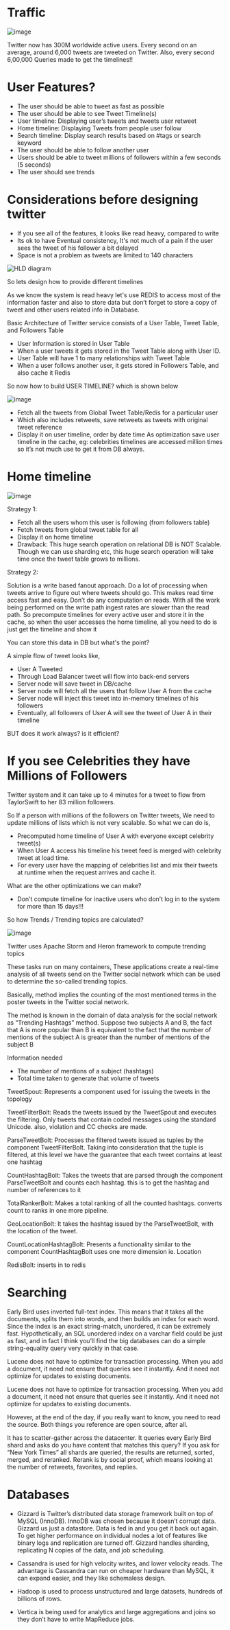 # Traffic

![image](https://user-images.githubusercontent.com/25152105/196046246-d0a53388-4d18-49c0-9207-557539c8e0e2.png)

Twitter now has 300M worldwide active users. Every second on an average, around 6,000 tweets are tweeted on Twitter. Also, every second 6,00,000 Queries made to get the timelines!!

# User Features?
- The user should be able to tweet as fast as possible
- The user should be able to see Tweet Timeline(s)
- User timeline: Displaying user’s tweets and tweets user retweet
- Home timeline: Displaying Tweets from people user follow
- Search timeline: Display search results based on #tags or search keyword
- The user should be able to follow another user
- Users should be able to tweet millions of followers within a few seconds (5 seconds)
- The user should see trends

# Considerations before designing twitter
- If you see all of the features, it looks like read heavy, compared to write
- Its ok to have Eventual consistency, It's not much of a pain if the user sees the tweet of his follower a bit delayed
- Space is not a problem as tweets are limited to 140 characters

 ![HLD diagram](https://user-images.githubusercontent.com/25152105/196048839-576e3614-5a20-4c74-968a-f909f461e0a8.jpg)
 
 So lets design how to provide different timelines

As we know the system is read heavy let's use REDIS to access most of the information faster and also to store data but don’t forget to store a copy of tweet and other users related info in Database.

Basic Architecture of Twitter service consists of a User Table, Tweet Table, and Followers Table

- User Information is stored in User Table
- When a user tweets it gets stored in the Tweet Table along with User ID.
- User Table will have 1 to many relationships with Tweet Table
- When a user follows another user, it gets stored in Followers Table, and also cache it Redis

So now how to build USER TIMELINE? which is shown below

![image](https://user-images.githubusercontent.com/25152105/196048988-82d88f18-b1b7-46ba-86a6-6608ec4cfe5e.png)

- Fetch all the tweets from Global Tweet Table/Redis for a particular user
- Which also includes retweets, save retweets as tweets with original tweet reference
- Display it on user timeline, order by date time
As optimization save user timeline in the cache, eg: celebrities timelines are accessed million times so it’s not much use to get it from DB always.

# Home timeline

![image](https://user-images.githubusercontent.com/25152105/196049054-c470614b-52fa-4674-a868-62d0b3732ab2.png)

Strategy 1:

- Fetch all the users whom this user is following (from followers table)
- Fetch tweets from global tweet table for all
- Display it on home timeline
- Drawback: This huge search operation on relational DB is NOT Scalable. Though we can use sharding etc, this huge search operation will take time once the tweet table grows to millions.

Strategy 2: 

Solution is a write based fanout approach. Do a lot of processing when tweets arrive to figure out where tweets should go. This makes read time access fast and easy. Don’t do any computation on reads. With all the work being performed on the write path ingest rates are slower than the read path. So precompute timelines for every active user and store it in the cache, so when the user accesses the home timeline, all you need to do is just get the timeline and show it

You can store this data in DB but what's the point?

A simple flow of tweet looks like,

- User A Tweeted
- Through Load Balancer tweet will flow into back-end servers
- Server node will save tweet in DB/cache
- Server node will fetch all the users that follow User A from the cache
- Server node will inject this tweet into in-memory timelines of his followers
- Eventually, all followers of User A will see the tweet of User A in their timeline

BUT does it work always? is it efficient?

# If you see Celebrities they have Millions of Followers

Twitter system and it can take up to 4 minutes for a tweet to flow from TaylorSwift to her 83 million followers.

So If a person with millions of the followers on Twitter tweets, We need to update millions of lists which is not very scalable. So what we can do is,

- Precomputed home timeline of User A with everyone except celebrity tweet(s)
- When User A access his timeline his tweet feed is merged with celebrity tweet at load time.
- For every user have the mapping of celebrities list and mix their tweets at runtime when the request arrives and cache it.

What are the other optimizations we can make?

- Don’t compute timeline for inactive users who don’t log in to the system for more than 15 days!!!

So how Trends / Trending topics are calculated?

![image](https://user-images.githubusercontent.com/25152105/196049320-df5f0137-1326-48bc-8a0b-27ebc376d4dd.png)

Twitter uses Apache Storm and Heron framework to compute trending topics

These tasks run on many containers, These applications create a real-time analysis of all tweets send on the Twitter social network which can be used to determine the so-called trending topics.

Basically, method implies the counting of the most mentioned terms in the poster tweets in the Twitter social network.

The method is known in the domain of data analysis for the social network as “Trending Hashtags” method. Suppose two subjects A and B, the fact that A is more popular than B is equivalent to the fact that the number of mentions of the subject A is greater than the number of mentions of the subject B

Information needed

- The number of mentions of a subject (hashtags)
- Total time taken to generate that volume of tweets

TweetSpout: Represents a component used for issuing the tweets in the topology

TweetFilterBolt: Reads the tweets issued by the TweetSpout and executes the filtering. Only tweets that contain coded messages using the standard Unicode. also, violation and CC checks are made.

ParseTweetBolt: Processes the filtered tweets issued as tuples by the component TweetFilterBolt. Taking into consideration that the tuple is filtered, at this level we have the guarantee that each tweet contains at least one hashtag

CountHashtagBolt: Takes the tweets that are parsed through the component ParseTweetBolt and counts each hashtag. this is to get the hashtag and number of references to it

TotalRankerBolt: Makes a total ranking of all the counted hashtags. converts count to ranks in one more pipeline.

GeoLocationBolt: It takes the hashtag issued by the ParseTweetBolt, with the location of the tweet.

CountLocationHashtagBolt: Presents a functionality similar to the component CountHashtagBolt uses one more dimension ie. Location

RedisBolt: inserts in to redis

# Searching

Early Bird uses inverted full-text index. This means that it takes all the documents, splits them into words, and then builds an index for each word. Since the index is an exact string-match, unordered, it can be extremely fast. Hypothetically, an SQL unordered index on a varchar field could be just as fast, and in fact I think you’ll find the big databases can do a simple string-equality query very quickly in that case.

Lucene does not have to optimize for transaction processing. When you add a document, it need not ensure that queries see it instantly. And it need not optimize for updates to existing documents.

Lucene does not have to optimize for transaction processing. When you add a document, it need not ensure that queries see it instantly. And it need not optimize for updates to existing documents.

However, at the end of the day, if you really want to know, you need to read the source. Both things you reference are open source, after all.

It has to scatter-gather across the datacenter. It queries every Early Bird shard and asks do you have content that matches this query? If you ask for “New York Times” all shards are queried, the results are returned, sorted, merged, and reranked. Rerank is by social proof, which means looking at the number of retweets, favorites, and replies.

# Databases

- Gizzard is Twitter’s distributed data storage framework built on top of MySQL (InnoDB). InnoDB was chosen because it doesn’t corrupt data. Gizzard us just a datastore. Data is fed in and you get it back out again. To get higher performance on individual nodes a lot of features like binary logs and replication are turned off. Gizzard handles sharding, replicating N copies of the data, and job scheduling.

- Cassandra is used for high velocity writes, and lower velocity reads. The advantage is Cassandra can run on cheaper hardware than MySQL, it can expand easier, and they like schemaless design.

- Hadoop is used to process unstructured and large datasets, hundreds of billions of rows.

- Vertica is being used for analytics and large aggregations and joins so they don’t have to write MapReduce jobs.



